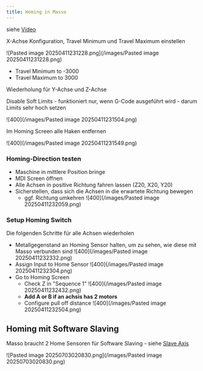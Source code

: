 ```yaml
---
title: Homing in Masso
---
```


siehe [Video](https://www.youtube.com/watch?v=m7Gd8YxEFFw)

X-Achse Konfiguration, Travel Minimum und Travel Maximum einstellen

![Pasted image 20250411231228.png](/images/Pasted image 20250411231228.png)

* Travel Minimum to -3000
* Travel Maximum to 3000

Wiederholung für Y-Achse und Z-Achse

Disable Soft Limits - funktioniert nur, wenn G-Code ausgeführt wird - darum Limits sehr hoch setzen

![400](/images/Pasted image 20250411231504.png)

Im Homing Screen alle Haken entfernen

![400](/images/Pasted image 20250411231549.png)

### Homing-Direction testen

* Maschine in mittlere Position bringe
* MDI Screen öffnen
* Alle Achsen in positive Richtung fahren lassen (Z20, X20, Y20)
* Sicherstellen, dass sich die Achsen in die erwartete Richtung bewegen
  * ggf. Richtung umkehren
    ![400](/images/Pasted image 20250411232059.png)

### Setup Homing Switch

Die folgenden Schritte für alle Achsen wiederholen

* Metallgegenstand an Homing Sensor halten, um zu sehen, wie diese mit Masso verbunden sind
  ![400](/images/Pasted image 20250411232332.png)
* Assign Input to Home Sensor
  ![400](/images/Pasted image 20250411232304.png)
* Go to Homing Screen
  * Check Z in "Sequence 1"
    ![400](/images/Pasted image 20250411232432.png)
  * **Add A or B if an achsis has 2 motors**
  * Configure pull off distance
    ![400](/images/Pasted image 20250411232504.png)

## Homing mit Software Slaving

Masso braucht 2 Home Sensoren für Software Slaving - siehe [Slave Axis](https://docs.masso.com.au/wiring-and-setup/setup-and-calibration/slave-axis)

![Pasted image 20250703020830.png](/images/Pasted image 20250703020830.png)
